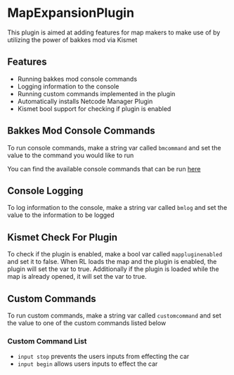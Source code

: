 # MapExpansionPlugin
This plugin is aimed at adding features for map makers to make use of by utilizing the power of bakkes mod via Kismet

## Features
- Running bakkes mod console commands
- Logging information to the console
- Running custom commands implemented in the plugin
- Automatically installs Netcode Manager Plugin
- Kismet bool support for checking if plugin is enabled

## Bakkes Mod Console Commands
To run console commands, make a string var called `bmcommand` and set the value to the command you would like to run

You can find the available console commands that can be run [here](https://bakkesmod.fandom.com/wiki/Category:Console_commands)

## Console Logging
To log information to the console, make a string var called `bmlog` and set the value to the information to be logged

## Kismet Check For Plugin
To check if the plugin is enabled, make a bool var called `mappluginenabled` and set it to false. When RL loads the map and the plugin is enabled, the plugin will set the var to true. Additionally if the plugin is loaded while the map is already opened, it will set the var to true.

## Custom Commands
To run custom commands, make a string var called `customcommand` and set the value to one of the custom commands listed below

### Custom Command List
- `input stop` prevents the users inputs from effecting the car
- `input begin` allows users inputs to effect the car
